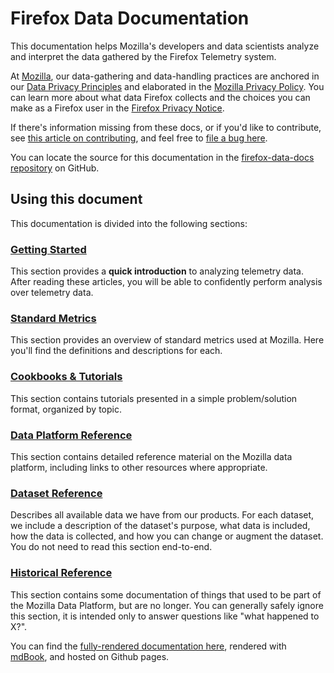 # Firefox Data Documentation

This documentation helps Mozilla's developers and data scientists analyze and interpret the data gathered
by the Firefox Telemetry system.

At [Mozilla](https://www.mozilla.org), our data-gathering and data-handling practices are anchored in our
[Data Privacy Principles](https://www.mozilla.org/en-US/privacy/principles/) and elaborated in the
[Mozilla Privacy Policy](https://www.mozilla.org/en-US/privacy/). You can learn more about what data Firefox
collects and the choices you can make as a Firefox user in the
[Firefox Privacy Notice](https://www.mozilla.org/en-US/privacy/firefox/).

If there's information missing from these docs, or if you'd like to contribute, see [this article on contributing](meta/contributing.md),
and feel free to [file a bug here](https://bugzilla.mozilla.org/enter_bug.cgi?assigned_to=nobody%40mozilla.org&bug_file_loc=http%3A%2F%2F&bug_ignored=0&bug_severity=normal&bug_status=NEW&cf_fx_iteration=---&cf_fx_points=---&component=Documentation%20and%20Knowledge%20Repo%20%28RTMO%29&contenttypemethod=autodetect&contenttypeselection=text%2Fplain&defined_groups=1&flag_type-4=X&flag_type-607=X&flag_type-800=X&flag_type-803=X&flag_type-916=X&form_name=enter_bug&maketemplate=Remember%20values%20as%20bookmarkable%20template&op_sys=Linux&priority=--&product=Data%20Platform%20and%20Tools&rep_platform=x86_64&target_milestone=---&version=unspecified).

You can locate the source for this documentation in the [firefox-data-docs repository](https://github.com/mozilla/firefox-data-docs) on GitHub.

## Using this document

This documentation is divided into the following sections:

### [Getting Started](concepts/getting_started.md)

This section provides a **quick introduction** to analyzing telemetry data.
After reading these articles, you will be able to confidently perform analysis
over telemetry data.

### [Standard Metrics](metrics/index.md)

This section provides an overview of standard metrics used at Mozilla. Here you'll
find the definitions and descriptions for each.

### [Cookbooks & Tutorials](cookbooks/index.md)

This section contains tutorials presented in a simple problem/solution format, organized by topic.

### [Data Platform Reference](reference/index.md)

This section contains detailed reference material on the Mozilla data platform, including links to other resources where appropriate.

### [Dataset Reference](datasets/reference.md)

Describes all available data we have from our products.
For each dataset, we include a description of the dataset's purpose,
what data is included, how the data is collected,
and how you can change or augment the dataset.
You do not need to read this section end-to-end.

### [Historical Reference](historical/index.md)

This section contains some documentation of things that used to be part of the Mozilla Data Platform, but are no
longer. You can generally safely ignore this section, it is intended only to answer questions like "what happened to X?".

You can find the [fully-rendered documentation here](https://mozilla.github.io/firefox-data-docs/),
rendered with [mdBook](https://github.com/rust-lang/mdBook), and hosted on Github pages.
